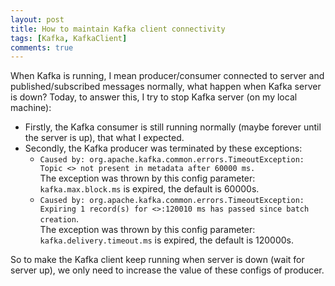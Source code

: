 ```yaml
---
layout: post
title: How to maintain Kafka client connectivity
tags: [Kafka, KafkaClient]
comments: true
---
```

When Kafka is running, I mean producer/consumer connected to server and published/subscribed messages normally, what happen when Kafka server is down?
Today, to answer this, I try to stop Kafka server (on my local machine): 
- Firstly, the Kafka consumer is still running normally (maybe forever until the server is up), that what I expected.
- Secondly, the Kafka producer was terminated by these exceptions:
  - `Caused by: org.apache.kafka.common.errors.TimeoutException: Topic <> not present in metadata after 60000 ms.` <br/>
  The exception was thrown by this config parameter: `kafka.max.block.ms` is expired, the default is 60000s.
  - `Caused by: org.apache.kafka.common.errors.TimeoutException: Expiring 1 record(s) for <>:120010 ms has passed since batch creation`.<br/>
  The exception was thrown by this config parameter: `kafka.delivery.timeout.ms` is expired, the default is 120000s.

So to make the Kafka client keep running when server is down (wait for server up), we only need to increase the value of these configs of producer.

